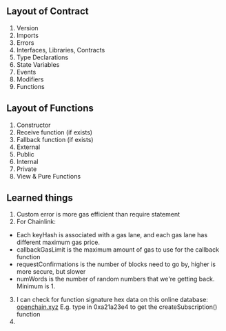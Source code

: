 ## Layout of Contract

1. Version
2. Imports
3. Errors
4. Interfaces, Libraries, Contracts
5. Type Declarations
6. State Variables
7. Events
8. Modifiers
9. Functions

## Layout of Functions

1. Constructor
2. Receive function (if exists)
3. Fallback function (if exists)
4. External
5. Public
6. Internal
7. Private
8. View & Pure Functions

## Learned things
1. Custom error is more gas efficient than require statement
2. For Chainlink:
- Each keyHash is associated with a gas lane, and each gas lane has different maximum gas price.
- callbackGasLimit is the maximum amount of gas to use for the callback function
- requestConfirmations is the number of blocks need to go by, higher is more secure, but slower
- numWords is the number of random numbers that we're getting back. Minimum is 1.
3. I can check for function signature hex data on this online database: [openchain.xyz](https://www.openchain.xyz/)
E.g. type in 0xa21a23e4 to get the createSubscription() function
4.
